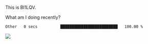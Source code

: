 This is BI1LQV.

What am I doing recently?

<!--START_SECTION:waka-->

```txt
Other   0 secs          █████████████████████████   100.00 %
```

<!--END_SECTION:waka-->

<img src="https://github-readme-stats.vercel.app/api?username=bi1lqv&show_icons=true&count_private=true">

